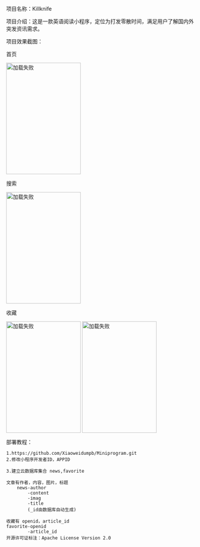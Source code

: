 项目名称：Killknife

项目介绍：这是一款英语阅读小程序，定位为打发零散时间，满足用户了解国内外突发资讯需求。

项目效果截图：

首页

 <img src="http://mmbiz.qpic.cn/mmbiz_jpg/HmdYzog8XwXG3DXXpwnz3icCUrgIMTZzoiag525icm5DaQj6FgecgKeg84ghQ0e1M93uToAuPrjeEWqxAibNlGmOEg/0?wx_fmt=jpeg%EF%BC%89" alt="加载失败"  width = "200" height = "300" align=center />

搜索

 <img src="http://mmbiz.qpic.cn/mmbiz_jpg/HmdYzog8XwXG3DXXpwnz3icCUrgIMTZzoicsEFAj9teVJC0moWDc6ZQz0kDV68M8xNOjDtM4MY0nRiaNQeTBG3Vdg/0?wx_fmt=jpeg" alt="加载失败"  width = "200" height = "300" alt="" align=center />

收藏

 <img src="http://mmbiz.qpic.cn/mmbiz_png/HmdYzog8XwXG3DXXpwnz3icCUrgIMTZzoiajyAEU53DzHkTjg4OAJibYmeXBvXTcJzuMjOQGiaZ4fyVj5puRAP9ozQ/0?wx_fmt=png" alt="加载失败"  width = "200" height = "300" alt="" align=center />

 <img src="http://mmbiz.qpic.cn/mmbiz_jpg/HmdYzog8XwXG3DXXpwnz3icCUrgIMTZzo2O2koXOLOewF5hbQsoen3OMlfxLibicZecS0BicVvRMoZCNj1Z7k7RtQQ/0?wx_fmt=jpeg" alt="加载失败" width = "200" height = "300" alt="" align=center />

部署教程：

```
1.https://github.com/Xiaoweidumpb/Miniprogram.git
2.修改小程序开发者ID，APPID

3.建立云数据库集合 news,favorite

文章有作者，内容，图片，标题
	news-author
	    -content
	    -imag
	    -title
	    (_id由数据库自动生成)
	   
收藏有 openid，article_id
favorite-openid
	    -article_id
开源许可证标注：Apache License Version 2.0


```





